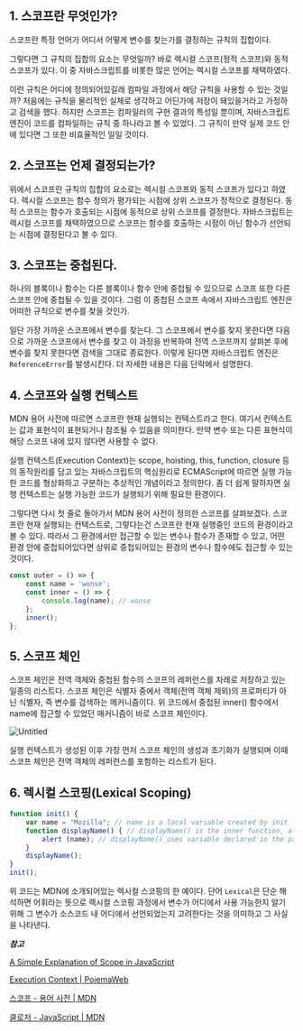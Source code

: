 ## 1. 스코프란 무엇인가?

스코프란 특정 언어가 어디서 어떻게 변수를 찾는가를 결정하는 규칙의 집합이다.

그렇다면 그 규칙의 집합의 요소는 무엇일까? 바로 렉시컬 스코프(정적 스코프)와 동적 스코프가 있다. 이 중 자바스크립트를 비롯한 많은 언어는 렉시컬 스코프를 채택하였다.

이런 규칙은 어디에 정의되어있길래 컴파일 과정에서 해당 규칙을 사용할 수 있는 것일까? 처음에는 규칙을 물리적인 실체로 생각하고 어딘가에 저장이 돼있을거라고 가정하고 검색을 했다. 하지만 스코프는 컴파일러의 구현 결과의 특성일 뿐이며, 자바스크립트 엔진이 코드를 컴파일하는 규칙 중 하나라고 볼 수 있었다. 그 규칙이 만약 실제 코드 안에 있다면 그 또한 비효율적인 일일 것이다.

## 2. 스코프는 언제 결정되는가?

위에서 스코프란 규칙의 집합의 요소로는 렉시컬 스코프와 동적 스코프가 있다고 하였다. 렉시컬 스코프는 함수 정의가 평가되는 시점에 상위 스코프가 정적으로 결정된다. 동적 스코프는 함수가 호출되는 시점에 동적으로 상위 스코프를 결정한다. 자바스크립트는 렉시컬 스코프를 채택하였으므로 스코프는 함수를 호출하는 시점이 아닌 함수가 선언되는 시점에 결정된다고 볼 수 있다.

## 3. 스코프는 중첩된다.

하나의 블록이나 함수는 다른 블록이나 함수 안에 중첩될 수 있으므로 스코프 또한 다른 스코프 안에 중첩될 수 있을 것이다. 그럼 이 중첩된 스코프 속에서 자바스크립트 엔진은 어떠한 규칙으로 변수를 찾을 것인가.

일단 가장 가까운 스코프에서 변수를 찾는다. 그 스코프에서 변수를 찾지 못한다면 다음으로 가까운 스코프에서 변수를 찾고 이 과정을 반복하여 전역 스코프까지 살펴본 후에 변수를 찾지 못한다면 검색을 그대로 종료한다. 이렇게 된다면 자바스크립트 엔진은 `ReferenceError`를 발생시킨다. 더 자세한 내용은 다음 단락에서 설명한다.

## 4. 스코프와 실행 컨텍스트

MDN 용어 사전에 따르면 스코프란 현재 실행되는 컨텍스트라고 한다. 여기서 컨텍스트는 값과 표현식이 표현되거나 참조될 수 있음을 의미한다. 만약 변수 또는 다른 표현식이 해당 스코프 내에 있지 않다면 사용할 수 없다.

실행 컨텍스트(Execution Context)는 scope, hoisting, this, function, closure 등의 동작원리를 담고 있는 자바스크립트의 핵심원리로 ECMAScript에 따르면 실행 가능한 코드를 형상화하고 구분하는 추상적인 개념이라고 정의한다. 좀 더 쉽게 말하자면 실행 컨텍스트는 실행 가능한 코드가 실행되기 위해 필요한 환경이다.

그렇다면 다시 첫 줄로 돌아가서 MDN 용어 사전이 정의한 스코프를 살펴보겠다. 스코프란 현재 실행되는 컨텍스트로, 그렇다는건 스코프란 현재 실행중인 코드의 환경이라고 볼 수 있다. 따라서 그 환경에서만 접근할 수 있는 변수나 함수가 존재할 수 있고, 어떤 환경 안에 중첩되어있다면 상위로 중첩되어있는 환경의 변수나 함수에도 접근할 수 있는 것이다.

```jsx
const outer = () => {
	const name = 'wonse';
	const inner = () => {
		console.log(name); // wonse
	};
	inner();
};
```

## 5. 스코프 체인

스코프 체인은 전역 객체와 중첩된 함수의 스코프의 레퍼런스를 차례로 저장하고 있는 일종의 리스트다. 스코프 체인은 식별자 중에서 객체(전역 객체 제외)의 프로퍼티가 아닌 식별자, 즉 변수를 검색하는 메커니즘이다. 위 코드에서 중첩된 inner() 함수에서 name에 접근할 수 있었던 매커니즘이 바로 스코프 체인이다.

![Untitled](https://user-images.githubusercontent.com/62709718/178267241-a747e39b-e2bc-4a4b-8ac1-874a99376356.png)

실행 컨텍스트가 생성된 이후 가장 먼저 스코프 체인의 생성과 초기화가 실행되며 이때 스코프 체인은 전역 객체의 레퍼런스를 포함하는 리스트가 된다.

## 6. 렉시컬 스코핑(Lexical Scoping)

```jsx
function init() {
    var name = "Mozilla"; // name is a local variable created by init
    function displayName() { // displayName() is the inner function, a closure
        alert (name); // displayName() uses variable declared in the parent function    
    }
    displayName();    
}
init();
```

위 코드는 MDN에 소개되어있는 렉시컬 스코핑의 한 예이다. 단어 `Lexical`은 단순 해석하면 어휘라는 뜻으로 렉시컬 스코핑 과정에서 변수가 어디에서 사용 가능한지 알기 위해 그 변수가 소스코드 내 어디에서 선언되었는지 고려한다는 것을 의미하고 그 사실을 나타낸다.

***참고***

[A Simple Explanation of Scope in JavaScript](https://dmitripavlutin.com/javascript-scope/)

[Execution Context | PoiemaWeb](https://poiemaweb.com/js-execution-context)

[스코프 - 용어 사전 | MDN](https://developer.mozilla.org/ko/docs/Glossary/Scope)

[클로저 - JavaScript | MDN](https://developer.mozilla.org/ko/docs/Web/JavaScript/Closures)
